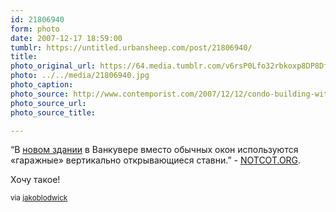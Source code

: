 ```yaml
---
id: 21806940
form: photo
date: 2007-12-17 18:59:00
tumblr: https://untitled.urbansheep.com/post/21806940/
title:
photo_original_url: https://64.media.tumblr.com/v6rsP0Lfo32rbkoxp8DP8Dfn_500.jpg
photo: ../../media/21806940.jpg
photo_caption:
photo_source: http://www.contemporist.com/2007/12/12/condo-building-with-garage-door-windows/
photo_source_url:
photo_source_title:

---
```


<p>“В <a href="http://www.contemporist.com/2007/12/12/condo-building-with-garage-door-windows/">новом здании</a> в Ванкувере вместо обычных окон используются «гаражные» вертикально открывающиеся ставни.” - <a href="http://www.notcot.org/">NOTCOT.ORG</a>.</p>

<p>Хочу такое!</p>

<p><small>via <a href="http://jakoblodwick.com/post/21804139">jakoblodwick</a></small></p>
